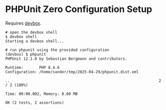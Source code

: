 # PHPUnit Zero Configuration Setup

Requires [devbox](https://www.jetify.com/devbox).

```shell
# open the devbox shell
$ devbox shell
Starting a devbox shell...

# run phpunit using the provided configuration
(devbox) $ phpunit
PHPUnit 12.1.0 by Sebastian Bergmann and contributors.

Runtime:       PHP 8.4.6
Configuration: /home/sander/tmp/2025-04-29/phpunit.dist.xml

..                                                                  2 / 2 (100%)

Time: 00:00.002, Memory: 8.00 MB

OK (2 tests, 2 assertions)

```
